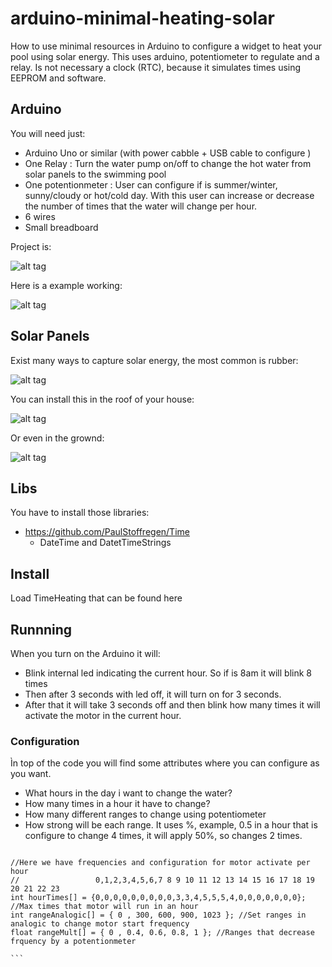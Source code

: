# arduino-minimal-heating-solar

How to use minimal resources in Arduino to configure a widget to heat your pool using solar energy.
This uses arduino, potentiometer to regulate and a relay. Is not necessary a clock (RTC), because it simulates times using EEPROM and software.

## Arduino

You will need just:

* Arduino Uno or similar (with power cabble + USB cable to configure )
* One Relay : Turn the water pump on/off to change the hot water from solar panels to the swimming pool
* One potentionmeter : User can configure if is summer/winter,  sunny/cloudy or hot/cold day. With this user can increase or decrease the number of times that the water will change per hour. 
* 6 wires 
* Small breadboard

Project is:

![alt tag](https://raw.github.com/mariohmol/arduino-minimal-heating-solar/master/minheating.png)

Here is a example working:

![alt tag](https://raw.github.com/mariohmol/arduino-minimal-heating-solar/master/project.jpg)

## Solar Panels

Exist many ways to capture solar energy, the most common is rubber:

![alt tag](https://raw.github.com/mariohmol/arduino-minimal-heating-solar/master/heating.jpg)

You can install this in the roof of your house:

![alt tag](https://raw.github.com/mariohmol/arduino-minimal-heating-solar/master/ontop.jpg)

Or even in the grownd:

![alt tag](https://raw.github.com/mariohmol/arduino-minimal-heating-solar/master/onfloor.jpg)

## Libs

You have to install those libraries:

* https://github.com/PaulStoffregen/Time
   * DateTime and DatetTimeStrings

## Install

Load TimeHeating that can be found here


## Runnning

When you turn on the Arduino it will:

* Blink internal led indicating the current hour. So if is 8am it will blink 8 times
* Then after 3 seconds with led off, it will turn on for 3 seconds.
* After that it will take 3 seconds off and then blink how many times it will activate the motor in the current hour.

### Configuration

Ìn top of the code you will find some attributes where you can configure as you want. 

* What hours in the day i want to change the water?
* How many times in a hour it have to change?
* How many different ranges to change using potentiometer
* How strong will be each range. It uses %, example, 0.5 in a hour that is configure to change 4 times, it will apply 50%, so changes 2 times.

````

//Here we have frequencies and configuration for motor activate per hour
//                 0,1,2,3,4,5,6,7 8 9 10 11 12 13 14 15 16 17 18 19 20 21 22 23
int hourTimes[] = {0,0,0,0,0,0,0,0,0,3,3,4,5,5,5,4,0,0,0,0,0,0,0}; //Max times that motor will run in an hour
int rangeAnalogic[] = { 0 , 300, 600, 900, 1023 }; //Set ranges in analogic to change motor start frequency
float rangeMult[] = { 0 , 0.4, 0.6, 0.8, 1 }; //Ranges that decrease frquency by a potentionmeter

```

